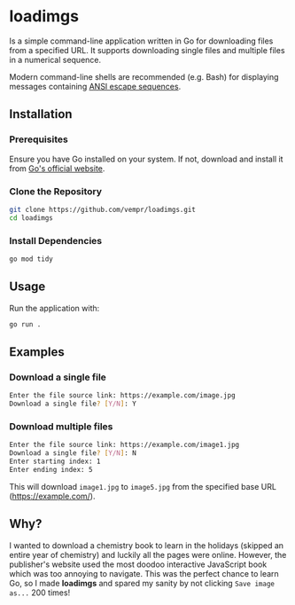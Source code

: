 # loadimgs

Is a simple command-line application written in Go for downloading files from a specified URL. It supports downloading single files and multiple files in a numerical sequence.

Modern command-line shells are recommended (e.g. Bash) for displaying messages containing [ANSI escape sequences](https://gist.github.com/fnky/458719343aabd01cfb17a3a4f7296797).

## Installation
### Prerequisites
Ensure you have Go installed on your system. If not, download and install it from [Go's official website](https://go.dev/dl/).

### Clone the Repository
```sh
git clone https://github.com/vempr/loadimgs.git
cd loadimgs
```

### Install Dependencies
```sh
go mod tidy
```

## Usage
Run the application with:
```sh
go run .
```

## Examples
### Download a single file
```sh
Enter the file source link: https://example.com/image.jpg
Download a single file? [Y/N]: Y
```

### Download multiple files
```sh
Enter the file source link: https://example.com/image1.jpg
Download a single file? [Y/N]: N
Enter starting index: 1
Enter ending index: 5
```
This will download `image1.jpg` to `image5.jpg` from the specified base URL (https://example.com/).

## Why?

I wanted to download a chemistry book to learn in the holidays (skipped an entire year of chemistry) and luckily all the pages were online. However, the publisher's website used the most doodoo interactive JavaScript book which was too annoying to navigate. This was the perfect chance to learn Go, so I made <b>loadimgs</b> and spared my sanity by not clicking `Save image as...` 200 times!